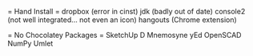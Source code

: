 = Hand Install =
dropbox (error in cinst)
jdk (badly out of date)
console2 (not well integrated... not even an icon)
hangouts (Chrome extension)

= No Chocolatey Packages =
SketchUp
D
Mnemosyne
yEd
OpenSCAD
NumPy
Umlet
